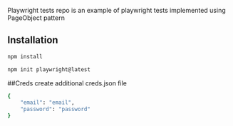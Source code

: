 
Playwright tests repo is an example of playwright tests implemented using PageObject pattern

## Installation
```bash
npm install
```
```bash
npm init playwright@latest
```

##Creds
create  additional creds.json file

```bash
{
    "email": "email",
    "password": "password"
}
```

